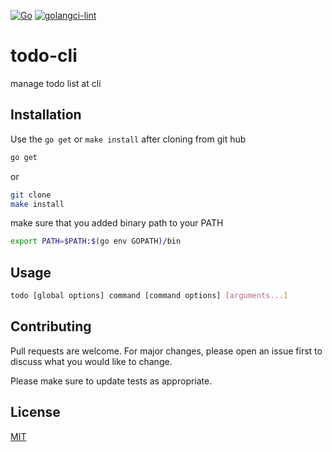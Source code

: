 [![Go][go-test-image]][go-test-url]
[![golangci-lint][golangci-lint-image]][golangci-lint-url]

[go-test-image]: https://github.com/dondakeshimo/todo-cli/workflows/Go/badge.svg
[go-test-url]: https://github.com/dondakeshimo/todo-cli/actions?query=workflow%3AGo
[golangci-lint-image]: https://github.com/dondakeshimo/todo-cli/workflows/golangci-lint/badge.svg
[golangci-lint-url]: https://github.com/dondakeshimo/todo-cli/actions?query=workflow%3Agolangci-lint


# todo-cli
manage todo list at cli

## Installation
Use the `go get` or `make install` after cloning from git hub 

```bash
go get 
```

or 

```bash
git clone 
make install
```

make sure that you added binary path to your PATH

```bash
export PATH=$PATH:$(go env GOPATH)/bin
```

## Usage

```bash
todo [global options] command [command options] [arguments...]
```

## Contributing
Pull requests are welcome. For major changes, please open an issue first to discuss what you would like to change.

Please make sure to update tests as appropriate.

## License
[MIT](https://choosealicense.com/licenses/mit/)
